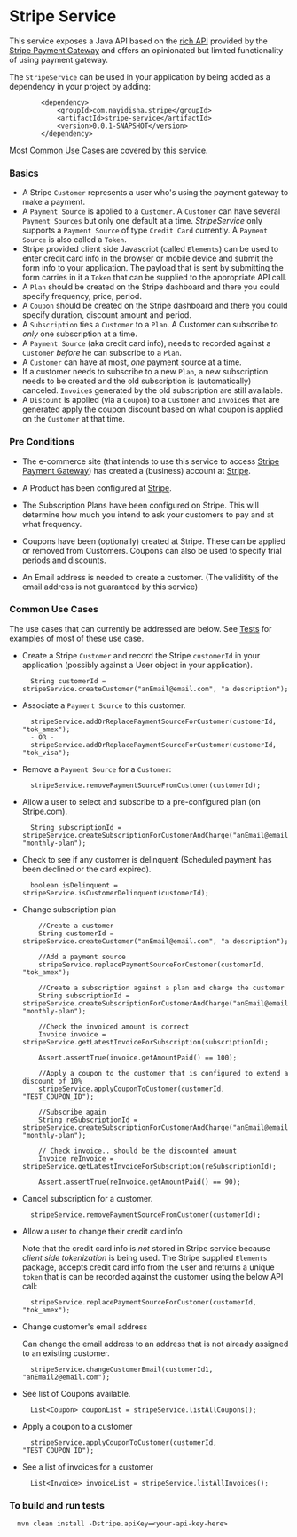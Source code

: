 Stripe Service
===

This service exposes a Java API based on the [rich API](https://stripe.com/docs/api/java#intro) provided by the [Stripe Payment Gateway](https://stripe.com)
and offers an opinionated but limited functionality of using payment gateway.

The `StripeService` can be used in your application by being added as a dependency in your project by adding:

```
		<dependency>
			<groupId>com.nayidisha.stripe</groupId>
			<artifactId>stripe-service</artifactId>
			<version>0.0.1-SNAPSHOT</version>
		</dependency>
```

Most [Common Use Cases](#Common-Use-Cases) are covered by this service. 

### Basics

- A Stripe `Customer` represents a user who's using the payment gateway to make a payment.
- A `Payment Source` is applied to a `Customer`. A `Customer` can have several `Payment Sources` 
but only one default at a time.
_StripeService_ only supports a `Payment Source` of type `Credit Card` currently. A `Payment Source`
is also called a `Token`.
- Stripe provided client side Javascript (called `Elements`) can be used to enter
credit card info in the browser or mobile device and submit the form info to your application. The payload that 
is sent by submitting the form carries in it a `Token` that can be supplied to the appropriate API call.
- A `Plan` should be created on the Stripe dashboard and there you could specify frequency, price, period.
- A `Coupon` should be created on the Stripe dashboard and there you could specify duration, discount amount and period.
- A `Subscription` ties a `Customer` to a `Plan`. A Customer can subscribe to _only_ one subscription at a time. 
- A `Payment Source` (aka credit card info), needs to recorded against a `Customer` _before_ he can subscribe to a `Plan`.
- A `Customer` can have at most, _one_ payment source at a time.
- If a customer needs to subscribe to a new `Plan`, a new subscription needs to 
be created and the old subscription is (automatically) canceled. `Invoice`s generated
by the old subscription are still available.
- A `Discount` is applied (via a `Coupon`) to a `Customer` and `Invoice`s that are generated apply the coupon discount based 
on what coupon is applied on the `Customer` at that time.


### Pre Conditions
 - The e-commerce site (that intends to use this service to access [Stripe Payment Gateway](https://stripe.com/docs/api/java)) has
 created a (business) account at [Stripe](https://dashboard.stripe.com/register).
 
 - A Product has been configured at [Stripe](https://dashboard.stripe.com/register).
 
 - The Subscription Plans have been configured on Stripe. This will determine how much you intend to ask your customers to 
 pay and at what frequency.

  - Coupons have been (optionally) created at Stripe. These can be applied or removed from Customers. Coupons can 
  also be used to specify trial periods and discounts.
  
 - An Email address is needed to create a customer. (The validitity of the email address is not guaranteed by this service)
 
### Common Use Cases     
The use cases that can currently be addressed are below. See [Tests](src/test/java/com/nayidisha/stripe/StripeApplicationIntegrationTests.java) for examples of most of these use case.

- Create a Stripe `Customer` and record the Stripe `customerId` in your application 
(possibly against a User object in your application).

    ```
      String customerId = stripeService.createCustomer("anEmail@email.com", "a description");
    ```

- Associate a `Payment Source` to this customer.

    ```
      stripeService.addOrReplacePaymentSourceForCustomer(customerId, "tok_amex");
      - OR -
      stripeService.addOrReplacePaymentSourceForCustomer(customerId, "tok_visa");
    ```

- Remove a `Payment Source` for a `Customer`:

    ```
      stripeService.removePaymentSourceFromCustomer(customerId);
    ```

- Allow a user to select and subscribe to a pre-configured plan (on Stripe.com).

    ```
      String subscriptionId = stripeService.createSubscriptionForCustomerAndCharge("anEmail@email.com", "monthly-plan");
    ```
    
- Check to see if any customer is delinquent (Scheduled payment has been declined or the card expired).

    ```
      boolean isDelinquent = stripeService.isCustomerDelinquent(customerId);
    ```

- Change subscription plan

    ```
		//Create a customer
		String customerId = stripeService.createCustomer("anEmail@email.com", "a description");

		//Add a payment source
		stripeService.replacePaymentSourceForCustomer(customerId, "tok_amex");

		//Create a subscription against a plan and charge the customer
		String subscriptionId = stripeService.createSubscriptionForCustomerAndCharge("anEmail@email.com", "monthly-plan");

		//Check the invoiced amount is correct
		Invoice invoice = stripeService.getLatestInvoiceForSubscription(subscriptionId);

		Assert.assertTrue(invoice.getAmountPaid() == 100);

		//Apply a coupon to the customer that is configured to extend a discount of 10% 
		stripeService.applyCouponToCustomer(customerId, "TEST_COUPON_ID");

		//Subscribe again
		String reSubscriptionId = stripeService.createSubscriptionForCustomerAndCharge("anEmail@email.com", "monthly-plan");

		// Check invoice.. should be the discounted amount
		Invoice reInvoice = stripeService.getLatestInvoiceForSubscription(reSubscriptionId);

		Assert.assertTrue(reInvoice.getAmountPaid() == 90);
    ```

- Cancel subscription for a customer.

    ```
      stripeService.removePaymentSourceFromCustomer(customerId);
    ```

- Allow a user to change their credit card info

    Note that the credit card info is _not_ stored in Stripe service because _client side tokenization_ 
    is being used. The Stripe supplied `Elements` package, accepts credit card info from the user
    and returns a unique `token` that is can be recorded against the customer using the below API call:

    ```
      stripeService.replacePaymentSourceForCustomer(customerId, "tok_amex");
    ```
- Change customer's email address

    Can change the email address to an address that is not already assigned to an existing customer.
    ```
      stripeService.changeCustomerEmail(customerId1, "anEmail2@email.com");
    ```

- See list of Coupons available.

    ```
      List<Coupon> couponList = stripeService.listAllCoupons();
    ```

- Apply a coupon to a customer

    ```
      stripeService.applyCouponToCustomer(customerId, "TEST_COUPON_ID");
    ```

- See a list of invoices for a customer
    ```
      List<Invoice> invoiceList = stripeService.listAllInvoices();
    ```

     
### To build and run tests

```
  mvn clean install -Dstripe.apiKey=<your-api-key-here>
```     